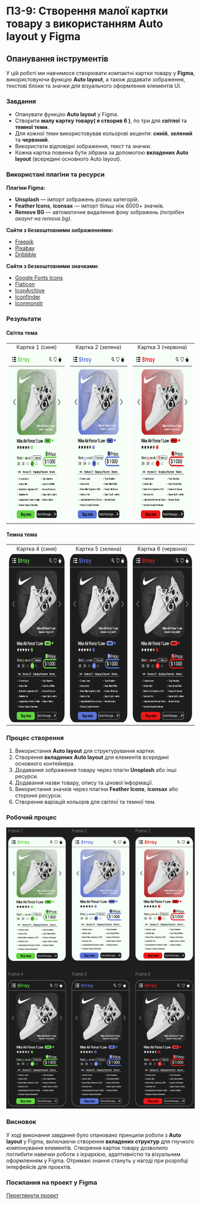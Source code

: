 # ПЗ-9: Створення малої картки товару з використанням Auto layout у Figma

## Опанування інструментів  
У цій роботі ми навчимося створювати компактні картки товару у **Figma**, використовуючи функцію **Auto layout**, а також додавати зображення, текстові блоки та значки для візуального оформлення елементів UI.

### Завдання  
- Опанувати функцію **Auto layout** у Figma.  
- Створити **малу картку товару( я створив 6 )**, по три для **світлої** та **темної теми**.
- Для кожної теми використовував кольорові акценти: **синій**, **зелений** та **червоний**.
- Використати відповідні зображення, текст та значки.
- Кожна картка повинна бути зібрана за допомогою **вкладених Auto layout** (всередині основного Auto layout).

### Використані плагіни та ресурси

**Плагіни Figma:**
- **Unsplash** — імпорт зображень різних категорій.  
- **Feather Icons**, **iconsax** — імпорт більш ніж 6000+ значків.  
- **Remove BG** — автоматичне видалення фону зображень *(потрібен акаунт на remove.bg)*.

**Сайти з безкоштовними зображеннями:**
- [Freepik](https://www.freepik.com/home)  
- [Pixabay](https://pixabay.com)  
- [Dribbble](https://dribbble.com)

**Сайти з безкоштовними значками:**
- [Google Fonts Icons](https://fonts.google.com/icons)  
- [Flaticon](https://www.flaticon.com)  
- [IconArchive](https://iconarchive.com)  
- [Iconfinder](https://www.iconfinder.com/free-icons)  
- [Iconmonstr](https://iconmonstr.com)

### Результати

#### Світла тема
<table align="center">
  <tr>
    <td align="center">Картка 1 (синя)</td>
    <td align="center">Картка 2 (зелена)</td>
    <td align="center">Картка 3 (червона)</td>
  </tr>
  <tr>
    <td><img src="images/Frame 1.png" height="450px"></td>
    <td><img src="images/Frame 2.png" height="450px"></td>
    <td><img src="images/Frame 3.png" height="450px"></td>
  </tr>
</table>

#### Темна тема
<table align="center">
  <tr>
    <td align="center">Картка 4 (синя)</td>
    <td align="center">Картка 5 (зелена)</td>
    <td align="center">Картка 6 (червона)</td>
  </tr>
  <tr>
    <td><img src="images/Frame 4.png" height="450px"></td>
    <td><img src="images/Frame 5.png" height="450px"></td>
    <td><img src="images/Frame 6.png" height="450px"></td>
  </tr>
</table>

### Процес створення  
1. Використання **Auto layout** для структурування картки.  
2. Створення **вкладених Auto layout** для елементів всередині основного контейнера.  
3. Додавання зображення товару через плагін **Unsplash** або інші ресурси.  
4. Додавання назви товару, опису та цінової інформації.  
5. Використання значків через плагіни **Feather Icons**, **iconsax** або сторонні ресурси.  
6. Створення варіацій кольорів для світлої та темної тем.

### Робочий процес
<p align="center">
  <img src="images/Figma(workspace).png" height="750px">
</p>

### Висновок  
У ході виконання завдання було опановано принципи роботи з **Auto layout** у Figma, включаючи створення **вкладених структур** для гнучкого компонування елементів. Створення карток товару дозволило поглибити навички роботи з ієрархією, адаптивністю та візуальним оформленням у Figma. Отримані знання стануть у нагоді при розробці інтерфейсів для проєктів.

### Посилання на проект у Figma  
[Переглянути проект](https://www.figma.com/design/Sm0YeytiSQsMaVDvzk73om/07.04.2025.-1-?node-id=0-1&p=f&t=enlxuZccsjvk43tL-0)  
